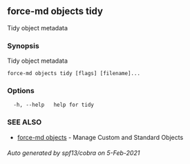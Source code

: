 ## force-md objects tidy

Tidy object metadata

### Synopsis

Tidy object metadata

```
force-md objects tidy [flags] [filename]...
```

### Options

```
  -h, --help   help for tidy
```

### SEE ALSO

* [force-md objects](force-md_objects.md)	 - Manage Custom and Standard Objects

###### Auto generated by spf13/cobra on 5-Feb-2021
